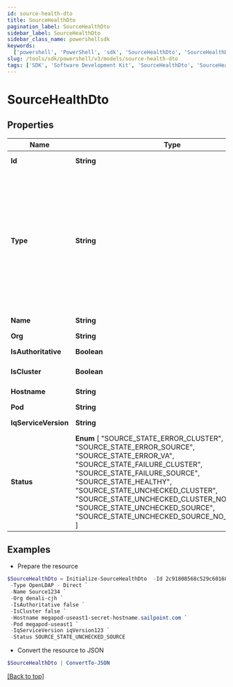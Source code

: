 ```yaml
---
id: source-health-dto
title: SourceHealthDto
pagination_label: SourceHealthDto
sidebar_label: SourceHealthDto
sidebar_class_name: powershellsdk
keywords:
  ['powershell', 'PowerShell', 'sdk', 'SourceHealthDto', 'SourceHealthDto']
slug: /tools/sdk/powershell/v3/models/source-health-dto
tags: ['SDK', 'Software Development Kit', 'SourceHealthDto', 'SourceHealthDto']
---
```


# SourceHealthDto

## Properties

| Name | Type | Description | Notes |
| --- | --- | --- | --- |
| **Id** | **String** | the id of the Source | [optional] [readonly] |
| **Type** | **String** | Specifies the type of system being managed e.g. Active Directory, Workday, etc.. If you are creating a Delimited File source, you must set the `provisionasCsv` query parameter to `true`. | [optional] |
| **Name** | **String** | the name of the source | [optional] |
| **Org** | **String** | source's org | [optional] |
| **IsAuthoritative** | **Boolean** | Is the source authoritative | [optional] |
| **IsCluster** | **Boolean** | Is the source in a cluster | [optional] |
| **Hostname** | **String** | source's hostname | [optional] |
| **Pod** | **String** | source's pod | [optional] |
| **IqServiceVersion** | **String** | The version of the iqService | [optional] |
| **Status** | **Enum** [ "SOURCE_STATE_ERROR_CLUSTER", "SOURCE_STATE_ERROR_SOURCE", "SOURCE_STATE_ERROR_VA", "SOURCE_STATE_FAILURE_CLUSTER", "SOURCE_STATE_FAILURE_SOURCE", "SOURCE_STATE_HEALTHY", "SOURCE_STATE_UNCHECKED_CLUSTER", "SOURCE_STATE_UNCHECKED_CLUSTER_NO_SOURCES", "SOURCE_STATE_UNCHECKED_SOURCE", "SOURCE_STATE_UNCHECKED_SOURCE_NO_ACCOUNTS" ] | connection test result | [optional] |

## Examples

- Prepare the resource

```powershell
$SourceHealthDto = Initialize-SourceHealthDto  -Id 2c91808568c529c60168cca6f90c1324 `
 -Type OpenLDAP - Direct `
 -Name Source1234 `
 -Org denali-cjh `
 -IsAuthoritative false `
 -IsCluster false `
 -Hostname megapod-useast1-secret-hostname.sailpoint.com `
 -Pod megapod-useast1 `
 -IqServiceVersion iqVersion123 `
 -Status SOURCE_STATE_UNCHECKED_SOURCE
```

- Convert the resource to JSON

```powershell
$SourceHealthDto | ConvertTo-JSON
```

[[Back to top]](#)
